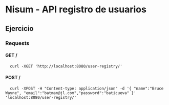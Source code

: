 # Nisum - API registro de usuarios

## Ejercicio

### Requests
####  GET /
      curl -XGET 'http://localhost:8080/user-registry/'

####  POST /
      curl -XPOST -H "Content-type: application/json" -d '{ "name":"Bruce Wayne", "email":"batman@jl.com","password":"baticueva" }' 'localhost:8080/user-registry/'

